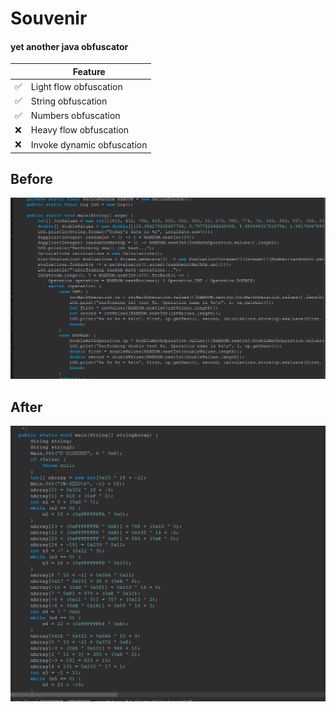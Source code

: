 # Souvenir
#### yet another java obfuscator

| | Feature
|-|-|
| ✅ | Light flow obfuscation |
| ✅ | String obfuscation |
| ✅ | Numbers obfuscation |
| ❌ | Heavy flow obfuscation |
| ❌ |Invoke dynamic obfuscation |

<h2>Before</h2>
<img src="imgs/main_before.png">
<h2>After</h2>
<img src="imgs/main_after.png">

